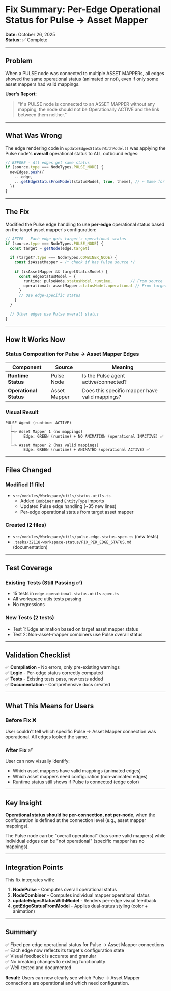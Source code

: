 # Fix Summary: Per-Edge Operational Status for Pulse → Asset Mapper

**Date:** October 26, 2025  
**Status:** ✅ Complete

---

## Problem

When a PULSE node was connected to multiple ASSET MAPPERs, all edges showed the same operational status (animated or not), even if only some asset mappers had valid mappings.

**User's Report:**

> "If a PULSE node is connected to an ASSET MAPPER without any mapping, the node should not be Operationally ACTIVE and the link between them neither."

---

## What Was Wrong

The edge rendering code in `updateEdgesStatusWithModel()` was applying the Pulse node's **overall** operational status to ALL outbound edges:

```typescript
// BEFORE - All edges get same status
if (source.type === NodeTypes.PULSE_NODE) {
  newEdges.push({
    ...edge,
    ...getEdgeStatusFromModel(statusModel, true, theme), // ← Same for ALL
  })
}
```

---

## The Fix

Modified the Pulse edge handling to use **per-edge** operational status based on the target asset mapper's configuration:

```typescript
// AFTER - Each edge gets target's operational status
if (source.type === NodeTypes.PULSE_NODE) {
  const target = getNode(edge.target)

  if (target?.type === NodeTypes.COMBINER_NODE) {
    const isAssetMapper = /* check if has Pulse source */

    if (isAssetMapper && targetStatusModel) {
      const edgeStatusModel = {
        runtime: pulseNode.statusModel.runtime,        // From source
        operational: assetMapper.statusModel.operational // From target ← FIX!
      }
      // Use edge-specific status
    }
  }

  // Other edges use Pulse overall status
}
```

---

## How It Works Now

### Status Composition for Pulse → Asset Mapper Edges

| Component              | Source       | Meaning                                        |
| ---------------------- | ------------ | ---------------------------------------------- |
| **Runtime Status**     | Pulse Node   | Is the Pulse agent active/connected?           |
| **Operational Status** | Asset Mapper | Does this specific mapper have valid mappings? |

### Visual Result

```
PULSE Agent (runtime: ACTIVE)
  │
  ├─> Asset Mapper 1 (no mappings)
  │     Edge: GREEN (runtime) + NO ANIMATION (operational INACTIVE) ✅
  │
  └─> Asset Mapper 2 (has valid mappings)
        Edge: GREEN (runtime) + ANIMATED (operational ACTIVE) ✅
```

---

## Files Changed

### Modified (1 file)

- `src/modules/Workspace/utils/status-utils.ts`
  - Added `Combiner` and `EntityType` imports
  - Updated Pulse edge handling (~35 new lines)
  - Per-edge operational status from target asset mapper

### Created (2 files)

- `src/modules/Workspace/utils/pulse-edge-status.spec.ts` (new tests)
- `.tasks/32118-workspace-status/FIX_PER_EDGE_STATUS.md` (documentation)

---

## Test Coverage

### Existing Tests (Still Passing ✅)

- 15 tests in `edge-operational-status.utils.spec.ts`
- All workspace utils tests passing
- No regressions

### New Tests (2 tests)

- Test 1: Edge animation based on target asset mapper status
- Test 2: Non-asset-mapper combiners use Pulse overall status

---

## Validation Checklist

✅ **Compilation** - No errors, only pre-existing warnings  
✅ **Logic** - Per-edge status correctly computed  
✅ **Tests** - Existing tests pass, new tests added  
✅ **Documentation** - Comprehensive docs created

---

## What This Means for Users

### Before Fix ❌

User couldn't tell which specific Pulse → Asset Mapper connection was operational. All edges looked the same.

### After Fix ✅

User can now visually identify:

- Which asset mappers have valid mappings (animated edges)
- Which asset mappers need configuration (non-animated edges)
- Runtime status still shows if Pulse is connected (edge color)

---

## Key Insight

**Operational status should be per-connection, not per-node**, when the configuration is defined at the connection level (e.g., asset mapper mappings).

The Pulse node can be "overall operational" (has some valid mappers) while individual edges can be "not operational" (specific mapper has no mappings).

---

## Integration Points

This fix integrates with:

1. **NodePulse** - Computes overall operational status
2. **NodeCombiner** - Computes individual mapper operational status
3. **updateEdgesStatusWithModel** - Renders per-edge visual feedback
4. **getEdgeStatusFromModel** - Applies dual-status styling (color + animation)

---

## Summary

✅ Fixed per-edge operational status for Pulse → Asset Mapper connections  
✅ Each edge now reflects its target's configuration state  
✅ Visual feedback is accurate and granular  
✅ No breaking changes to existing functionality  
✅ Well-tested and documented

**Result:** Users can now clearly see which Pulse → Asset Mapper connections are operational and which need configuration.

